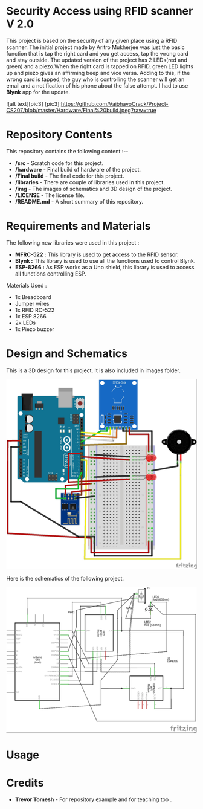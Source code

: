 # Security Access using RFID scanner    V 2.0


This project is based on the security of any given place using a RFID scanner. The initial project made by Aritro Mukherjee was just the basic function that is tap the right card and you get access, tap the wrong card and stay outside. The updated version of the project has 2 LEDs(red and green) and a piezo.When the right card is tapped on RFID, green LED lights up and piezo gives an affirming beep and vice versa. Adding to this, if the wrong card is tapped, the guy who is controlling the scanner will get an email and a notification of his phone about the false attempt. I had to use **Blynk** app for the update.

![alt text][pic3]
[pic3]:https://github.com/VaibhavoCrack/Project-CS207/blob/master/Hardware/Final%20build.jpeg?raw=true
                                  
                                
# Repository Contents


This repository contains the following content :--
 
* **/src** - Scratch code for this project.
* **/hardware** - Final build of hardware of the project.
* **/Final build** - The final code for this project. 
* **/libraries** - There are couple of libraries used in this project.
* **/img** - The images of schematics and 3D design of the project.
* **/LICENSE** - The license file.
* **/README.md** - A short summary of this repository.


# Requirements and Materials

The following new libraries were used in this project :
* **MFRC-522 :** This library is used to get access to the RFID sensor. 
* **Blynk :** This library is used to use all the functions used to control Blynk.
* **ESP-8266 :** As ESP works as a Uno shield, this library is used to access all functions controlling ESP.

Materials Used :
* 1x Breadboard
* Jumper wires
* 1x RFID RC-522
* 1x ESP 8266
* 2x LEDs
* 1x Piezo buzzer

# Design and Schematics

This is a 3D design for this project. It is also included in images folder.

![alt text][pic1]

[pic1]: https://github.com/VaibhavoCrack/Project-CS207/blob/master/Img/Project%203D_bb.jpg?raw=true

Here is the schematics of the following project.

![alt text][pic2]

[pic2]: https://github.com/VaibhavoCrack/Project-CS207/blob/master/Img/Project%203D_schem.jpg?raw=true


# Usage



# Credits

* **Trevor Tomesh** - For repository example and for teaching too .
